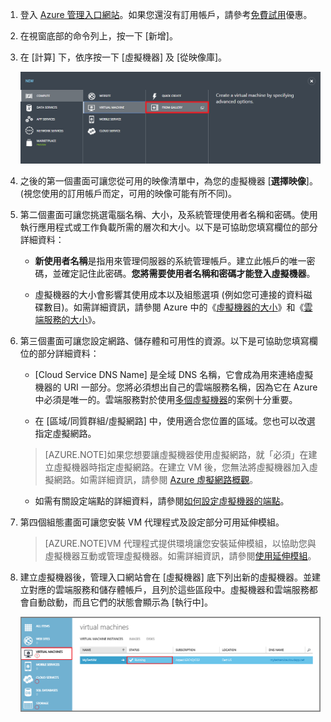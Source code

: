 1. 登入 [Azure 管理入口網站](http://manage.windowsazure.com)。如果您還沒有訂用帳戶，請參考[免費試用](http://azure.microsoft.com/pricing/free-trial/)優惠。


2. 在視窗底部的命令列上，按一下 [新增]。


3. 在 [計算] 下，依序按一下 [虛擬機器] 及 [從映像庫]。

	![瀏覽命令列中的來源資源庫](./media/virtual-machines-create-WindowsVM/fromgallery.png)


4. 之後的第一個畫面可讓您從可用的映像清單中，為您的虛擬機器 [**選擇映像**]。(視您使用的訂用帳戶而定，可用的映像可能有所不同)。


5. 第二個畫面可讓您挑選電腦名稱、大小，及系統管理使用者名稱和密碼。使用執行應用程式或工作負載所需的層次和大小。以下是可協助您填寫欄位的部分詳細資料：

	- **新使用者名稱**是指用來管理伺服器的系統管理帳戶。建立此帳戶的唯一密碼，並確定記住此密碼。**您將需要使用者名稱和密碼才能登入虛擬機器**。

	- 虛擬機器的大小會影響其使用成本以及組態選項 (例如您可連接的資料磁碟數目)。如需詳細資訊，請參閱 Azure 中的《[虛擬機器的大小](../articles/virtual-machines-size-specs.md)》和《[雲端服務的大小](../articles/cloud-services-sizes-specs.md)》。


6. 第三個畫面可讓您設定網路、儲存體和可用性的資源。以下是可協助您填寫欄位的部分詳細資料：


	- [Cloud Service DNS Name] 是全域 DNS 名稱，它會成為用來連絡虛擬機器的 URI 一部分。您將必須想出自己的雲端服務名稱，因為它在 Azure 中必須是唯一的。雲端服務對於使用[多個虛擬機器](../articles/cloud-services-connect-virtual-machine.md)的案例十分重要。

	- 在 [區域/同質群組/虛擬網路] 中，使用適合您位置的區域。您也可以改選指定虛擬網路。

	>[AZURE.NOTE]如果您想要讓虛擬機器使用虛擬網路，就「必須」在建立虛擬機器時指定虛擬網路。在建立 VM 後，您無法將虛擬機器加入虛擬網路。如需詳細資訊，請參閱 [Azure 虛擬網路概觀](http://go.microsoft.com/fwlink/p/?LinkID=294063)。

	- 如需有關設定端點的詳細資料，請參閱[如何設定虛擬機器的端點](../articles/virtual-machines-set-up-endpoints.md)。


7. 第四個組態畫面可讓您安裝 VM 代理程式及設定部分可用延伸模組。


	>[AZURE.NOTE]VM 代理程式提供環境讓您安裝延伸模組，以協助您與虛擬機器互動或管理虛擬機器。如需詳細資訊，請參閱[使用延伸模組](http://go.microsoft.com/FWLink/p/?LinkID=390493)。

8. 建立虛擬機器後，管理入口網站會在 [虛擬機器] 底下列出新的虛擬機器。並建立對應的雲端服務和儲存體帳戶，且列於這些區段中。虛擬機器和雲端服務都會自動啟動，而且它們的狀態會顯示為 [執行中]。

	![設定 VM 代理程式和需擬機器端點](./media/virtual-machines-create-WindowsVM/vmcreated.png)

<!---HONumber=July15_HO4-->